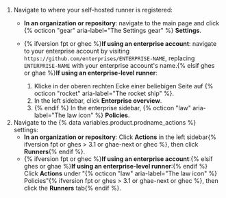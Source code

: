 1. Navigate to where your self-hosted runner is registered:
   * **In an organization or repository**: navigate to the main page and click {% octicon "gear" aria-label="The Settings gear" %} **Settings**.
   * {% ifversion fpt or ghec %}**If using an enterprise account**: navigate to your enterprise account by visiting `https://github.com/enterprises/ENTERPRISE-NAME`, replacing `ENTERPRISE-NAME` with your enterprise account's name.{% elsif ghes or ghae %}**If using an enterprise-level runner**:

     1. Klicke in der oberen rechten Ecke einer beliebigen Seite auf {% octicon "rocket" aria-label="The rocket ship" %}.
     1. In the left sidebar, click **Enterprise overview**.
     1. {% endif %} In the enterprise sidebar, {% octicon "law" aria-label="The law icon" %} **Policies**.
1. Navigate to the {% data variables.product.prodname_actions %} settings:
   * **In an organization or repository**: Click **Actions** in the left sidebar{% ifversion fpt or ghes > 3.1 or ghae-next or ghec %}, then click **Runners**{% endif %}.
   * {% ifversion fpt or ghec %}**If using an enterprise account**:{% elsif ghes or ghae %}**If using an enterprise-level runner**:{% endif %} Click **Actions** under "{% octicon "law" aria-label="The law icon" %} Policies"{% ifversion fpt or ghes > 3.1 or ghae-next or ghec %}, then click the **Runners** tab{% endif %}.
